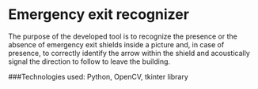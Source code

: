 # Emergency exit recognizer

The purpose of the developed tool is to recognize the presence or the absence of emergency exit shields inside a picture and, in case of presence, to correctly identify the arrow within the shield and acoustically  signal the direction to follow to leave the building.

###Technologies used: Python, OpenCV, tkinter library
